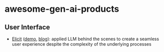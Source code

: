 # awesome-gen-ai-products

## User Interface

- [Elicit](https://elicit.com) ([demo](https://youtu.be/DmK-cLdbkvQ?si=j-bwr7tjzlPA39v7), [blog](https://blog.elicit.com)): applied LLM behind the scenes to create a seamless user experience
  despite the complexity of the underlying processes
